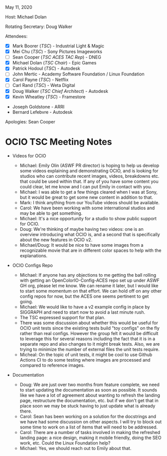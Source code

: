 <!-- SPDX-License-Identifier: CC-BY-4.0 -->
<!-- Copyright Contributors to the OpenColorIO Project. -->

May 11, 2020

Host: Michael Dolan

Rotating Secretary: Doug Walker

Attendees:
  * [x] Mark Boorer (_TSC_) - Industrial Light & Magic
  * [x] Mei Chu (_TSC_) - Sony Pictures Imageworks
  * [ ] Sean Cooper (_TSC ACES TAC Rep_) - DNEG
  * [x] Michael Dolan (_TSC Chair_) - Epic Games
  * [x] Patrick Hodoul (_TSC_) - Autodesk
  * [ ] John Mertic - Academy Software Foundation / Linux Foundation
  * [x] Carol Payne (_TSC_) - Netflix
  * [ ] Carl Rand (_TSC_) - Weta Digital
  * [x] Doug Walker (_TSC Chief Architect_) - Autodesk
  * [x] Kevin Wheatley (_TSC_) - Framestore
  * Joseph Goldstone - ARRI
  * Bernard Lefebvre - Autodesk

Apologies:
  Sean Cooper

# **OCIO TSC Meeting Notes**

* Videos for OCIO
    - Michael: Emily Olin (ASWF PR director) is hoping to help us develop some videos explaining 
      and demonstrating OCIO, and is looking for studios who can contribute recent images, videos, 
      breakdowns etc. that could be used within that. If any of you have some content you could 
      clear, let me know and I can put Emily in contact with you.
    - Michael: I was able to get a few things cleared when I was at Sony, but it would be great to 
      get some new content in addition to that.
    - Mark: I think anything from our YouTube videos should be available.
    - Carol: We have been working with some international studios and may be able to get something.
    - Michael: It's a nice opportunity for a studio to show public support for OCIO.
    - Doug: We're thinking of maybe having two videos: one is an overview introducing what OCIO is,
      and a second that is specifically about the new features in OCIO v2.
    - Michael/Doug: It would be nice to have some images from a recognizable movie that are in
      different color spaces to help with the explanations.

* OCIO Configs Repo
    - Michael: If anyone has any objections to me getting the ball rolling with getting an 
      OpenColorIO-Config-ACES repo set up under ASWF GH org, please let me know. We can rename it 
      later, but I would like to start some momentum on that effort. We can hold off on any other 
      config repos for now, but the ACES one seems pertinent to get going.
    - Michael: We would like to have a v2 example config in place by SIGGRAPH and need to start now 
      to avoid a last minute rush.
    - The TSC expressed support for that plan.
    - There was some discussion about whether this would be useful for OCIO unit tests since the
      existing tests build "toy configs" on the fly rather than real configs.  However the group
      felt it would be difficult to leverage this for several reasons including the fact that it
      is in a separate repo and also changes to it might break tests.  Also, we are trying to
      minimize the number of external files the unit tests require.
    - Micheal: On the topic of unit tests, it might be cool to use Github Actions CI to do some
      testing where images are processed and compared to reference images.

* Documentation
    - Doug: We are just over two months from feature complete, we need to start updating the 
      documentation as soon as possible.  It sounds like we have a lot of agreement about wanting
      to refresh the landing page, restructure the documentation, etc. but if we don't get that
      in place soon we may be stuck having to just update what is already there.
    - Carol: Sean has been working on a solution for the docstrings and we have had some
      discussion on other aspects.  I will try to block out some time to work on a list of items
      that will need to be addressed. 
    - Carol: There are a number of tasks involved in making the refreshed landing page: a nice 
      design, making it mobile friendly, doing the SEO work, etc.  Could the Linux Foundation help?
    - Michael: Yes, we should reach out to Emily about that.
